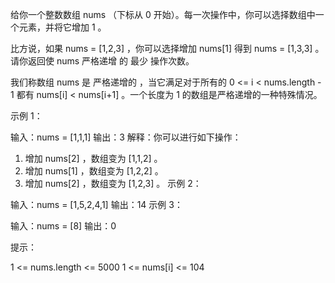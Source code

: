 给你一个整数数组 nums （下标从 0 开始）。每一次操作中，你可以选择数组中一个元素，并将它增加 1 。

比方说，如果 nums = [1,2,3] ，你可以选择增加 nums[1] 得到 nums = [1,3,3] 。
请你返回使 nums 严格递增 的 最少 操作次数。

我们称数组 nums 是 严格递增的 ，当它满足对于所有的 0 <= i < nums.length - 1 都有 nums[i] < nums[i+1] 。一个长度为 1 的数组是严格递增的一种特殊情况。

示例 1：

输入：nums = [1,1,1]
输出：3
解释：你可以进行如下操作：

1. 增加 nums[2] ，数组变为 [1,1,2] 。
2. 增加 nums[1] ，数组变为 [1,2,2] 。
3. 增加 nums[2] ，数组变为 [1,2,3] 。
   示例 2：

输入：nums = [1,5,2,4,1]
输出：14
示例 3：

输入：nums = [8]
输出：0

提示：

1 <= nums.length <= 5000
1 <= nums[i] <= 104
